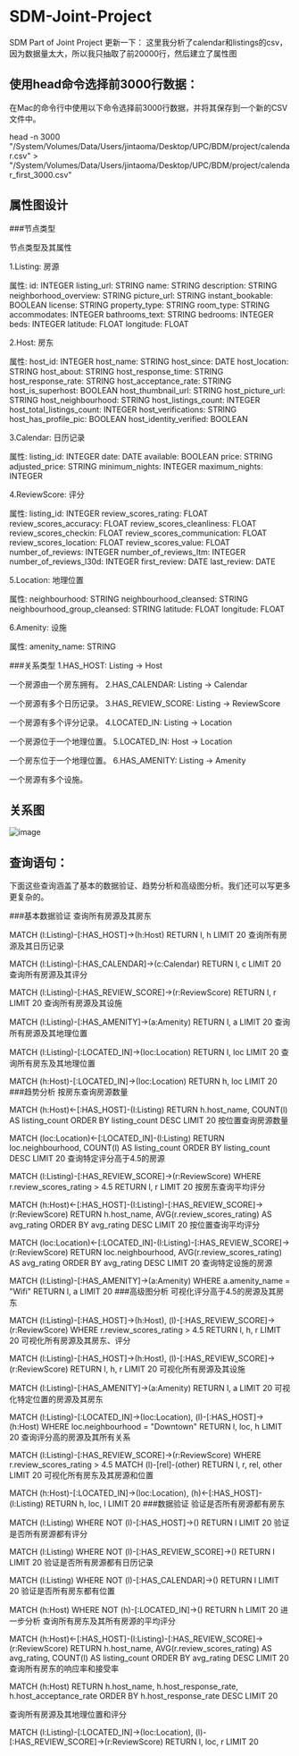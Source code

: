 # SDM-Joint-Project
SDM Part of Joint Project
更新一下：
这里我分析了calendar和listings的csv，因为数据量太大，所以我只抽取了前20000行，然后建立了属性图

## 使用head命令选择前3000行数据：

在Mac的命令行中使用以下命令选择前3000行数据，并将其保存到一个新的CSV文件中。

head -n 3000 "/System/Volumes/Data/Users/jintaoma/Desktop/UPC/BDM/project/calendar.csv" > "/System/Volumes/Data/Users/jintaoma/Desktop/UPC/BDM/project/calendar_first_3000.csv"



## 属性图设计


###节点类型

节点类型及其属性

1.Listing: 房源

属性:
id: INTEGER
listing_url: STRING
name: STRING
description: STRING
neighborhood_overview: STRING
picture_url: STRING
instant_bookable: BOOLEAN
license: STRING
property_type: STRING
room_type: STRING
accommodates: INTEGER
bathrooms_text: STRING
bedrooms: INTEGER
beds: INTEGER
latitude: FLOAT
longitude: FLOAT

2.Host: 房东

属性:
host_id: INTEGER
host_name: STRING
host_since: DATE
host_location: STRING
host_about: STRING
host_response_time: STRING
host_response_rate: STRING
host_acceptance_rate: STRING
host_is_superhost: BOOLEAN
host_thumbnail_url: STRING
host_picture_url: STRING
host_neighbourhood: STRING
host_listings_count: INTEGER
host_total_listings_count: INTEGER
host_verifications: STRING
host_has_profile_pic: BOOLEAN
host_identity_verified: BOOLEAN

3.Calendar: 日历记录

属性:
listing_id: INTEGER
date: DATE
available: BOOLEAN
price: STRING
adjusted_price: STRING
minimum_nights: INTEGER
maximum_nights: INTEGER

4.ReviewScore: 评分

属性:
listing_id: INTEGER
review_scores_rating: FLOAT
review_scores_accuracy: FLOAT
review_scores_cleanliness: FLOAT
review_scores_checkin: FLOAT
review_scores_communication: FLOAT
review_scores_location: FLOAT
review_scores_value: FLOAT
number_of_reviews: INTEGER
number_of_reviews_ltm: INTEGER
number_of_reviews_l30d: INTEGER
first_review: DATE
last_review: DATE

5.Location: 地理位置

属性:
neighbourhood: STRING
neighbourhood_cleansed: STRING
neighbourhood_group_cleansed: STRING
latitude: FLOAT
longitude: FLOAT

6.Amenity: 设施

属性:
amenity_name: STRING

###关系类型
1.HAS_HOST: Listing -> Host

一个房源由一个房东拥有。
2.HAS_CALENDAR: Listing -> Calendar

一个房源有多个日历记录。
3.HAS_REVIEW_SCORE: Listing -> ReviewScore

一个房源有多个评分记录。
4.LOCATED_IN: Listing -> Location

一个房源位于一个地理位置。
5.LOCATED_IN: Host -> Location

一个房东位于一个地理位置。
6.HAS_AMENITY: Listing -> Amenity

一个房源有多个设施。



## 关系图
![image](https://github.com/woshimajintao/SDM-Joint-Project/assets/48515469/fe5acf3f-1d49-444a-8900-f10c58028c24)



## 查询语句：
下面这些查询涵盖了基本的数据验证、趋势分析和高级图分析。我们还可以写更多更复杂的。

###基本数据验证
查询所有房源及其房东


MATCH (l:Listing)-[:HAS_HOST]->(h:Host)
RETURN l, h
LIMIT 20
查询所有房源及其日历记录


MATCH (l:Listing)-[:HAS_CALENDAR]->(c:Calendar)
RETURN l, c
LIMIT 20
查询所有房源及其评分


MATCH (l:Listing)-[:HAS_REVIEW_SCORE]->(r:ReviewScore)
RETURN l, r
LIMIT 20
查询所有房源及其设施


MATCH (l:Listing)-[:HAS_AMENITY]->(a:Amenity)
RETURN l, a
LIMIT 20
查询所有房源及其地理位置


MATCH (l:Listing)-[:LOCATED_IN]->(loc:Location)
RETURN l, loc
LIMIT 20
查询所有房东及其地理位置


MATCH (h:Host)-[:LOCATED_IN]->(loc:Location)
RETURN h, loc
LIMIT 20
###趋势分析
按房东查询房源数量


MATCH (h:Host)<-[:HAS_HOST]-(l:Listing)
RETURN h.host_name, COUNT(l) AS listing_count
ORDER BY listing_count DESC
LIMIT 20
按位置查询房源数量


MATCH (loc:Location)<-[:LOCATED_IN]-(l:Listing)
RETURN loc.neighbourhood, COUNT(l) AS listing_count
ORDER BY listing_count DESC
LIMIT 20
查询特定评分高于4.5的房源


MATCH (l:Listing)-[:HAS_REVIEW_SCORE]->(r:ReviewScore)
WHERE r.review_scores_rating > 4.5
RETURN l, r
LIMIT 20
按房东查询平均评分



MATCH (h:Host)<-[:HAS_HOST]-(l:Listing)-[:HAS_REVIEW_SCORE]->(r:ReviewScore)
RETURN h.host_name, AVG(r.review_scores_rating) AS avg_rating
ORDER BY avg_rating DESC
LIMIT 20
按位置查询平均评分


MATCH (loc:Location)<-[:LOCATED_IN]-(l:Listing)-[:HAS_REVIEW_SCORE]->(r:ReviewScore)
RETURN loc.neighbourhood, AVG(r.review_scores_rating) AS avg_rating
ORDER BY avg_rating DESC
LIMIT 20
查询特定设施的房源


MATCH (l:Listing)-[:HAS_AMENITY]->(a:Amenity)
WHERE a.amenity_name = "Wifi"
RETURN l, a
LIMIT 20
###高级图分析
可视化评分高于4.5的房源及其房东


MATCH (l:Listing)-[:HAS_HOST]->(h:Host), (l)-[:HAS_REVIEW_SCORE]->(r:ReviewScore)
WHERE r.review_scores_rating > 4.5
RETURN l, h, r
LIMIT 20
可视化所有房源及其房东、评分


MATCH (l:Listing)-[:HAS_HOST]->(h:Host), (l)-[:HAS_REVIEW_SCORE]->(r:ReviewScore)
RETURN l, h, r
LIMIT 20
可视化所有房源及其设施


MATCH (l:Listing)-[:HAS_AMENITY]->(a:Amenity)
RETURN l, a
LIMIT 20
可视化特定位置的房源及其房东


MATCH (l:Listing)-[:LOCATED_IN]->(loc:Location), (l)-[:HAS_HOST]->(h:Host)
WHERE loc.neighbourhood = "Downtown"
RETURN l, loc, h
LIMIT 20
查询评分高的房源及其所有关系


MATCH (l:Listing)-[:HAS_REVIEW_SCORE]->(r:ReviewScore)
WHERE r.review_scores_rating > 4.5
MATCH (l)-[rel]-(other)
RETURN l, r, rel, other
LIMIT 20
可视化所有房东及其房源和位置


MATCH (h:Host)-[:LOCATED_IN]->(loc:Location), (h)<-[:HAS_HOST]-(l:Listing)
RETURN h, loc, l
LIMIT 20
###数据验证
验证是否所有房源都有房东


MATCH (l:Listing)
WHERE NOT (l)-[:HAS_HOST]->()
RETURN l
LIMIT 20
验证是否所有房源都有评分


MATCH (l:Listing)
WHERE NOT (l)-[:HAS_REVIEW_SCORE]->()
RETURN l
LIMIT 20
验证是否所有房源都有日历记录


MATCH (l:Listing)
WHERE NOT (l)-[:HAS_CALENDAR]->()
RETURN l
LIMIT 20
验证是否所有房东都有位置


MATCH (h:Host)
WHERE NOT (h)-[:LOCATED_IN]->()
RETURN h
LIMIT 20
进一步分析
查询所有房东及其所有房源的平均评分


MATCH (h:Host)<-[:HAS_HOST]-(l:Listing)-[:HAS_REVIEW_SCORE]->(r:ReviewScore)
RETURN h.host_name, AVG(r.review_scores_rating) AS avg_rating, COUNT(l) AS listing_count
ORDER BY avg_rating DESC
LIMIT 20
查询所有房东的响应率和接受率


MATCH (h:Host)
RETURN h.host_name, h.host_response_rate, h.host_acceptance_rate
ORDER BY h.host_response_rate DESC
LIMIT 20

查询所有房源及其地理位置和评分


MATCH (l:Listing)-[:LOCATED_IN]->(loc:Location), (l)-[:HAS_REVIEW_SCORE]->(r:ReviewScore)
RETURN l, loc, r
LIMIT 20




